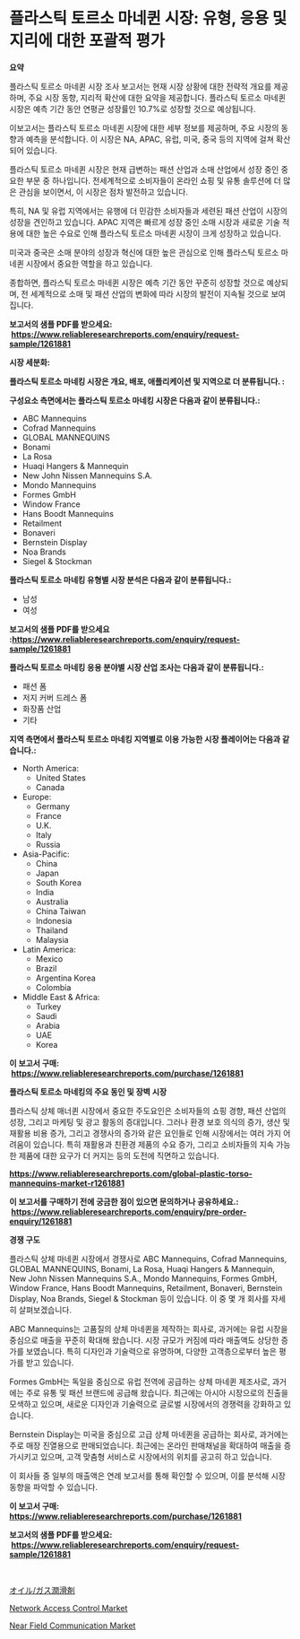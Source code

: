 <p><h1>플라스틱 토르소 마네퀸 시장: 유형, 응용 및 지리에 대한 포괄적 평가</h1></p><p><strong>요약</strong></p>
<p><p>플라스틱 토르소 마네퀸 시장 조사 보고서는 현재 시장 상황에 대한 전략적 개요를 제공하며, 주요 시장 동향, 지리적 확산에 대한 요약을 제공합니다. 플라스틱 토르소 마네퀸 시장은 예측 기간 동안 연평균 성장률인 10.7%로 성장할 것으로 예상됩니다.</p><p>이보고서는 플라스틱 토르소 마네퀸 시장에 대한 세부 정보를 제공하며, 주요 시장의 동향과 예측을 분석합니다. 이 시장은 NA, APAC, 유럽, 미국, 중국 등의 지역에 걸쳐 확산되어 있습니다.</p><p>플라스틱 토르소 마네퀸 시장은 현재 급변하는 패션 산업과 소매 산업에서 성장 중인 중요한 부문 중 하나입니다. 전세계적으로 소비자들이 온라인 쇼핑 및 유통 솔루션에 더 많은 관심을 보이면서, 이 시장은 점차 발전하고 있습니다.</p><p>특히, NA 및 유럽 지역에서는 유행에 더 민감한 소비자들과 세련된 패션 산업이 시장의 성장을 견인하고 있습니다. APAC 지역은 빠르게 성장 중인 소매 시장과 새로운 기술 적용에 대한 높은 수요로 인해 플라스틱 토르소 마네퀸 시장이 크게 성장하고 있습니다.</p><p>미국과 중국은 소매 분야의 성장과 혁신에 대한 높은 관심으로 인해 플라스틱 토르소 마네퀸 시장에서 중요한 역할을 하고 있습니다.</p><p>종합하면, 플라스틱 토르소 마네퀸 시장은 예측 기간 동안 꾸준히 성장할 것으로 예상되며, 전 세계적으로 소매 및 패션 산업의 변화에 따라 시장의 발전이 지속될 것으로 보여집니다.</p></p>
<p><strong>보고서의 샘플 PDF를 받으세요: &nbsp;<a href="https://www.reliableresearchreports.com/enquiry/request-sample/1261881">https://www.reliableresearchreports.com/enquiry/request-sample/1261881</a></strong></p>
<p><strong>시장 세분화:</strong></p>
<p><strong> 플라스틱 토르소 마네킹 시장은 개요, 배포, 애플리케이션 및 지역으로 더 분류됩니다. :</strong></p>
<p><strong>구성요소 측면에서는 플라스틱 토르소 마네킹 시장은 다음과 같이 분류됩니다.:</strong></p>
<p><ul><li>ABC Mannequins</li><li>Cofrad Mannequins</li><li>GLOBAL MANNEQUINS</li><li>Bonami</li><li>La Rosa</li><li>Huaqi Hangers & Mannequin</li><li>New John Nissen Mannequins S.A.</li><li>Mondo Mannequins</li><li>Formes GmbH</li><li>Window France</li><li>Hans Boodt Mannequins</li><li>Retailment</li><li>Bonaveri</li><li>Bernstein Display</li><li>Noa Brands</li><li>Siegel & Stockman</li></ul></p>
<p><strong> 플라스틱 토르소 마네킹 유형별 시장 분석은 다음과 같이 분류됩니다.:</strong></p>
<p><ul><li>남성</li><li>여성</li></ul></p>
<p><strong>보고서의 샘플 PDF를 받으세요 :<a href="https://www.reliableresearchreports.com/enquiry/request-sample/1261881">https://www.reliableresearchreports.com/enquiry/request-sample/1261881</a></strong></p>
<p><strong> 플라스틱 토르소 마네킹 응용 분야별 시장 산업 조사는 다음과 같이 분류됩니다.:</strong></p>
<p><ul><li>패션 폼</li><li>저지 커버 드레스 폼</li><li>화장품 산업</li><li>기타</li></ul></p>
<p><strong>지역 측면에서 플라스틱 토르소 마네킹 지역별로 이용 가능한 시장 플레이어는 다음과 같습니다.:</strong></p>
<p><ul>
    <li>
        North America:
        <ul>
            <li>United States</li>
            <li>Canada</li>
        </ul>
    </li>
    <li>
        Europe:
        <ul>
            <li>Germany</li>
            <li>France</li>
            <li>U.K.</li>
            <li>Italy</li>
            <li>Russia</li>
        </ul>
    </li>
    <li>
        Asia-Pacific:
        <ul>
            <li>China</li>
            <li>Japan</li>
            <li>South Korea</li>
            <li>India</li>
            <li>Australia</li>
            <li>China Taiwan</li>
            <li>Indonesia</li>
            <li>Thailand</li>
            <li>Malaysia</li>
        </ul>
    </li>
    <li>
        Latin America:
        <ul>
            <li>Mexico</li>
            <li>Brazil</li>
            <li>Argentina Korea</li>
            <li>Colombia</li>
        </ul>
    </li>
    <li>
        Middle East & Africa:
        <ul>
            <li>Turkey</li>
            <li>Saudi</li>
            <li>Arabia</li>
            <li>UAE</li>
            <li>Korea</li>
        </ul>
    </li>
    </ul></p>
<p><strong>이 보고서 구매: &nbsp;<a href="https://www.reliableresearchreports.com/purchase/1261881">https://www.reliableresearchreports.com/purchase/1261881</a></strong></p>
<p><strong>플라스틱 토르소 마네킹의 주요 동인 및 장벽 시장</strong></p>
<p><p>플라스틱 상체 매너퀸 시장에서 중요한 주도요인은 소비자들의 쇼핑 경향, 패션 산업의 성장, 그리고 마케팅 및 광고 활동의 증대입니다. 그러나 환경 보호 의식의 증가, 생산 및 재활용 비용 증가, 그리고 경쟁사의 증가와 같은 요인들로 인해 시장에서는 여러 가지 어려움이 있습니다. 특히 재활용과 친환경 제품의 수요 증가, 그리고 소비자들의 지속 가능한 제품에 대한 요구가 더 커지는 등의 도전에 직면하고 있습니다.</p></p>
<p><strong><a href="https://www.reliableresearchreports.com/global-plastic-torso-mannequins-market-r1261881">https://www.reliableresearchreports.com/global-plastic-torso-mannequins-market-r1261881</a></strong></p>
<p><strong>이 보고서를 구매하기 전에 궁금한 점이 있으면 문의하거나 공유하세요.: &nbsp;<a href="https://www.reliableresearchreports.com/enquiry/pre-order-enquiry/1261881">https://www.reliableresearchreports.com/enquiry/pre-order-enquiry/1261881</a></strong></p>
<p><strong>경쟁 구도</strong></p>
<p><p>플라스틱 상체 마네퀸 시장에서 경쟁사로 ABC Mannequins, Cofrad Mannequins, GLOBAL MANNEQUINS, Bonami, La Rosa, Huaqi Hangers & Mannequin, New John Nissen Mannequins S.A., Mondo Mannequins, Formes GmbH, Window France, Hans Boodt Mannequins, Retailment, Bonaveri, Bernstein Display, Noa Brands, Siegel & Stockman 등이 있습니다. 이 중 몇 개 회사를 자세히 살펴보겠습니다.</p><p>ABC Mannequins는 고품질의 상체 마네퀸을 제작하는 회사로, 과거에는 유럽 시장을 중심으로 매출을 꾸준히 확대해 왔습니다. 시장 규모가 커짐에 따라 매출액도 상당한 증가를 보였습니다. 특히 디자인과 기술력으로 유명하며, 다양한 고객층으로부터 높은 평가를 받고 있습니다.</p><p>Formes GmbH는 독일을 중심으로 유럽 전역에 공급하는 상체 마네퀸 제조사로, 과거에는 주로 유통 및 패션 브랜드에 공급해 왔습니다. 최근에는 아시아 시장으로의 진출을 모색하고 있으며, 새로운 디자인과 기술력으로 글로벌 시장에서의 경쟁력을 강화하고 있습니다.</p><p>Bernstein Display는 미국을 중심으로 고급 상체 마네퀸을 공급하는 회사로, 과거에는 주로 매장 진열용으로 판매되었습니다. 최근에는 온라인 판매채널을 확대하여 매출을 증가시키고 있으며, 고객 맞춤형 서비스로 시장에서의 위치를 공고히 하고 있습니다.</p><p>이 회사들 중 일부의 매출액은 연례 보고서를 통해 확인할 수 있으며, 이를 분석해 시장 동향을 파악할 수 있습니다.</p></p>
<p><strong>이 보고서 구매: &nbsp; <a href="https://www.reliableresearchreports.com/purchase/1261881">https://www.reliableresearchreports.com/purchase/1261881</a></strong></p>
<p><strong>보고서의 샘플 PDF를 받으세요: &nbsp;<a href="https://www.reliableresearchreports.com/enquiry/request-sample/1261881">https://www.reliableresearchreports.com/enquiry/request-sample/1261881</a></strong><strong></strong></p>
<p>&nbsp;</p>
<p><p><a href="https://github.com/MosesSpinka1914/Market-Research-Report-List-1/blob/main/206615020368.md">オイル/ガス潤滑剤</a></p><p><a href="https://github.com/seekum/Market-Research-Report-List-2/blob/main/network-access-control-market.md">Network Access Control Market</a></p><p><a href="https://github.com/timeliteaut/Market-Research-Report-List-2/blob/main/near-field-communication-market.md">Near Field Communication Market</a></p></p>